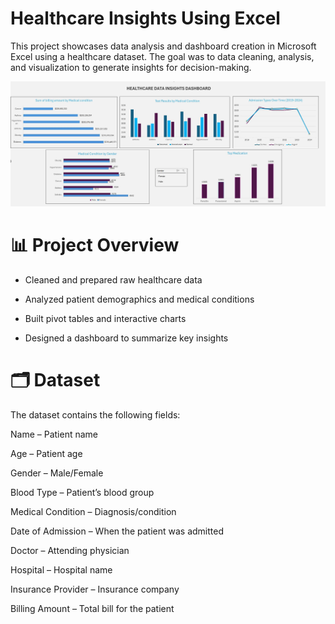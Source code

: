 # Healthcare Insights Using Excel

This project showcases data analysis and dashboard creation in Microsoft Excel using a healthcare dataset. The goal was to data cleaning, analysis, and visualization to generate insights for decision-making.

![image alt ](https://github.com/jeremie-tiongco/HealthcareProjectUsingExcel/blob/main/Healthcare%20Insights%20Dashboard.JPG?raw=true)

 # 📊 Project Overview

- Cleaned and prepared raw healthcare data

- Analyzed patient demographics and medical conditions

- Built pivot tables and interactive charts

- Designed a dashboard to summarize key insights

# 🗂 Dataset

The dataset contains the following fields:

Name – Patient name

Age – Patient age

Gender – Male/Female

Blood Type – Patient’s blood group

Medical Condition – Diagnosis/condition

Date of Admission – When the patient was admitted

Doctor – Attending physician

Hospital – Hospital name

Insurance Provider – Insurance company

Billing Amount – Total bill for the patient





